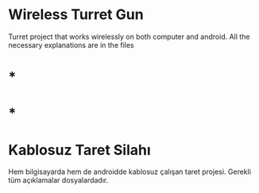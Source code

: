 # Wireless Turret Gun
 Turret project that works wirelessly on both computer and android. All the necessary explanations are in the files
# *
# *
# Kablosuz Taret Silahı
 Hem bilgisayarda hem de androidde kablosuz çalışan taret projesi. Gerekli tüm açıklamalar dosyalardadır.

